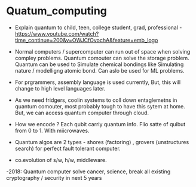 # Quatum_computing

- Explain quantum to child, teen, college student, grad, professional - https://www.youtube.com/watch?time_continue=200&v=OWJCfOvochA&feature=emb_logo
- Normal computers / supercomputer can run out of space when solving compley problems. Quantum comouter can solve the storage problem. Quantum can be used to Simulate chemical bondings like Simulating nature / modelligng atomic bond.  Can aslo be used for ML problems. 

- For prgrammers, assembly language is used currently, But, this will change to high level languages later.

- As we need fridgers, coolin systems to coll down entaglemetns in quantum comouter, most probably tough to have this sytem at home. But, we can access quantum computer through cloud.

- How we encode ? Each qubit carriy quantum info. Flio satte of quibut from 0 to 1. With miicrowaves. 

- Quantum algos are 2 types - shores (factoring) , grovers (unstructures search) for perfect fault tolerant computer.

- co.evolution of s/w, h/w, middleware. 

-2018: Quantum computer solve cancer, science, break all existing cryptography / security in next 5 years
